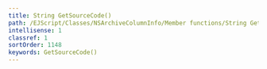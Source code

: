 ```yaml
---
title: String GetSourceCode()
path: /EJScript/Classes/NSArchiveColumnInfo/Member functions/String GetSourceCode()
intellisense: 1
classref: 1
sortOrder: 1148
keywords: GetSourceCode()
---
```





